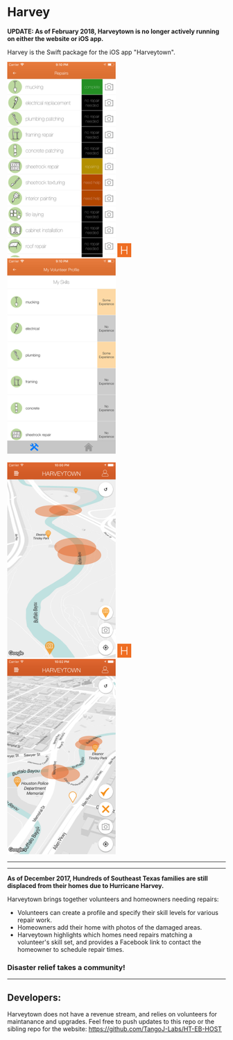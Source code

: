 # Harvey

**UPDATE: As of February 2018, Harveytown is no longer actively running on either the website or iOS app.**

Harvey is the Swift package for the iOS app "Harveytown".

<div>
  <span>
    <img src="screenshot_1712_repairs.png" alt="House repair types" width="250" height="450"/>
    <img src="favicon-32x32.png" alt="Harveytown" width="32" height="32"/>
    <img src="screenshot_1712_skills.png" alt="Volunteer skill types" width="250" height="450"/>
  </span>
</div>
</br>
<div>
  <span>
    <img src="screenshot_1712_large_01.png" alt="Viewing photos by location" width="250" height="450"/>
    <img src="favicon-32x32.png" alt="Harveytown" width="32" height="32"/>
    <img src="screenshot_1712_large_05.png" alt="Requesting photos by location" width="250" height="450"/>
  </span>
</div>

________________________________________________________________________
________________________________________________________________________
**As of December 2017, Hundreds of Southeast Texas families are still displaced from their homes due to Hurricane Harvey.**

Harveytown brings together volunteers and homeowners needing repairs:
* Volunteers can create a profile and specify their skill levels for various repair work.
* Homeowners add their home with photos of the damaged areas.
* Harveytown highlights which homes need repairs matching a volunteer's skill set, and provides a Facebook link to contact the homeowner to schedule repair times.

### Disaster relief takes a community!

________________________________________________________________________

## Developers:

Harveytown does not have a revenue stream, and relies on volunteers for maintanance and upgrades.  Feel free to push updates to this repo or the sibling repo for the website: https://github.com/TangoJ-Labs/HT-EB-HOST 
